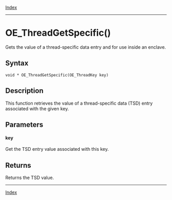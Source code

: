 [Index](index.md)

---
# OE_ThreadGetSpecific()

Gets the value of a thread-specific data entry and for use inside an enclave.

## Syntax

    void * OE_ThreadGetSpecific(OE_ThreadKey key)
## Description 

This function retrieves the value of a thread-specific data (TSD) entry associated with the given key.



## Parameters

#### key

Get the TSD entry value associated with this key.

## Returns

Returns the TSD value.

---
[Index](index.md)

